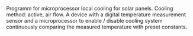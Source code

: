 Programm for microprocessor local cooling for solar panels. Cooling method: active, air flow. A device with a digital temperature measurement sensor and a microprocessor to enable / disable cooling system continuously comparing the measured temperature with preset constants. 
